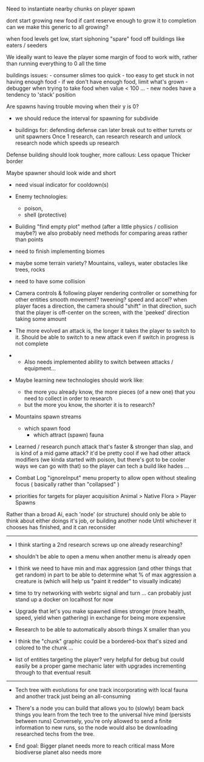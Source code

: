 Need to instantiate nearby chunks on player spawn

dont start growing new food if cant reserve enough to grow it to completion
can we make this generic to all growing?

when food levels get low, start siphoning "spare" food off buildings like eaters / seeders

We ideally want to leave the player some margin of food to work with, rather than running everything to 0 all the time

buildings issues:
    - consumer slimes too quick
    - too easy to get stuck in not having enough food
        - if we don't have enough food, limit what's grown
        - debugger when trying to take food when value < 100 ...
    - new nodes have a tendency to 'stack' position

Are spawns having trouble moving when their y is 0?

- we should reduce the interval for spawning for subdivide

- buildings for: defending
    defense can later break out to either turrets or unit spawners
    Once 1 research, can research research and unlock research node which speeds up research

Defense building should look tougher, more callous:
Less opaque
Thicker border

Maybe spawner should look wide and short 

- need visual indicator for cooldown(s)

- Enemy technologies:
    - poison,
    - shell (protective)

- Building "find empty plot" method 
    (after a little physics / collision maybe?)
    we also probably need methods for comparing areas rather than points

- need to finish implementing biomes

- maybe some terrain variety? Mountains, valleys, water
    obstacles like trees, rocks

- need to have some collision

- Camera controls & following player
    rendering controller or something for other entities
    smooth movement? tweening? speed and accel?
    when player faces a direction, the camera should "shift" in that direction, such that the player is off-center on the screen, with the 'peeked' direction taking some amount

- The more evolved an attack is, the longer it takes the player to switch to it.
Should be able to switch to a new attack even if switch in progress is not complete
- - Also needs implemented ability to switch between attacks / equipment...

- Maybe learning new technologies should work like:
    - the more you already know, the more pieces (of a new one) that you need to collect in order to research
    - but the more you know, the shorter it is to research?

- Mountains spawn streams
    - which spawn food
        - which attract (spawn) fauna

- Learned / research punch attack that's faster & stronger than slap, and is kind of a mid game attack?
    it'd be pretty cool if we had other attack modifiers 
    (we kinda started with poison, but there's got to be cooler ways we can go with that)
    so the player can tech a build like hades ...

- Combat Log "ignoreInput" menu property to allow open without stealing focus
    ( basically rather than "collapsed" )

- priorities for targets for player acquisition
    Animal > Native Flora > Player Spawns

Rather than a broad Ai, each 'node' (or structure) should only be able to think about either 
    doings it's job, or building another node 
    Until whichever it chooses has finished, and it can reconsider

---

- I think starting a 2nd research screws up one already researching?

- shouldn't be able to open a menu when another menu is already open

- I think we need to have min and max aggression (and other things that get random)
in part to be able to determine what % of max aggression a creature is
(which will help us "paint it redder" to visually indicate)

- time to try networking with webrtc signal and turn ... can probably just stand up a docker on localhost for now

- Upgrade that let's you make spawned slimes stronger (more health, speed, yield when gathering) in exchange for being more expensive

- Research to be able to automatically absorb things X smaller than you

- I think the "chunk" graphic could be a bordered-box that's sized and colored to the chunk ...

- list of entities targeting the player?
    very helpful for debug
    but could easily be a proper game mechanic later
    with upgrades incrementing through to that eventual result

---

- Tech tree with evolutions for one track incorporating with local fauna
    and another track just being an all-consuming

- There's a node you can build that allows you to (slowly) beam back things you learn from the tech tree to the universal hive mind (persists between runs)
    Conversely, you're only allowed to send a finite information to new runs, so the node would also be downloading researched techs from the tree.

- End goal:
    Bigger planet needs more to reach critical mass 
    More biodiverse planet also needs more
    